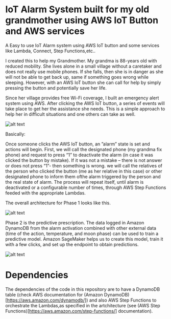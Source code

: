 # IoT Alarm System  built for my old grandmother using AWS IoT Button and AWS services

A Easy to use IoT Alarm system using AWS IoT button and some services like Lambda, Connect, Step Functions,etc..

I created this to help my Grandmother. My grandma is 88-years old with reduced mobility. She lives alone in a small village without a caretaker and does not really use mobile phones. If she falls, then she is in danger as she will not be able to get back up, same if something goes wrong while sleeping. However, with an AWS IoT button she can call for help by simply pressing the button and potentially save her life. 

Since her village provides free Wi-Fi coverage, I built an emergency alert system using AWS. After clicking the AWS IoT button, a series of events will take place to get her the assistance she needs. This is a simple approach to help her in difficult situations and one others can take as well. 

![alt text](https://github.com/DanGOTO100/IoTAlarmsystem/blob/master/grandmaemergency.png) 


Basically:

Once someone clicks the AWS IoT button, an ”alarm” state is set and actions will begin. 
First, we will call the designated phone (my grandma fix phone) and request to press “1” to deactivate the alarm (in case it was  clicked the button by mistake).
If it was not a mistake –  there is not answer or does not press “1”- then something is wrong.  we will call the relatives of the person who clicked the button (me as her relative in this case) or other designated phone to inform them ofthe alarm triggered by the person and the real state of alarm. The process will repeat itself, until alarm is deactivated or a configurable number of times, through AWS Step Functions feeded with the appropriate Lambdas.

The overall architecture for Phase 1 looks like this.

![alt text](https://github.com/DanGOTO100/IoTAlarmsystem/blob/master/grandamarchitecturephase1.png)


Phase 2 is the predictive prescription. The data logged in Amazon DynamoDB from the alarm activation combined with other external data (time of the action, temperature, and moon phase) can be used to train a predictive model. 
Amazon SageMaker helps us to create this model, train it with a few clicks, and set up the endpoint to obtain predictions. 


![alt text](https://github.com/DanGOTO100/IoTAlarmsystem/blob/master/grandamarchitecturephase2.png)

# Dependencies

The dependencies of the code in this repository are to have a DynamoDB table (check AWS documentation for (Amazon DynamoDB)[https://aws.amazon.com/dynamodb/]) and also AWS Step Functions to orchestrate the Lambdas,as specified in the artchitecture (see (AWS Step Functions)[https://aws.amazon.com/step-functions/] documentation).
